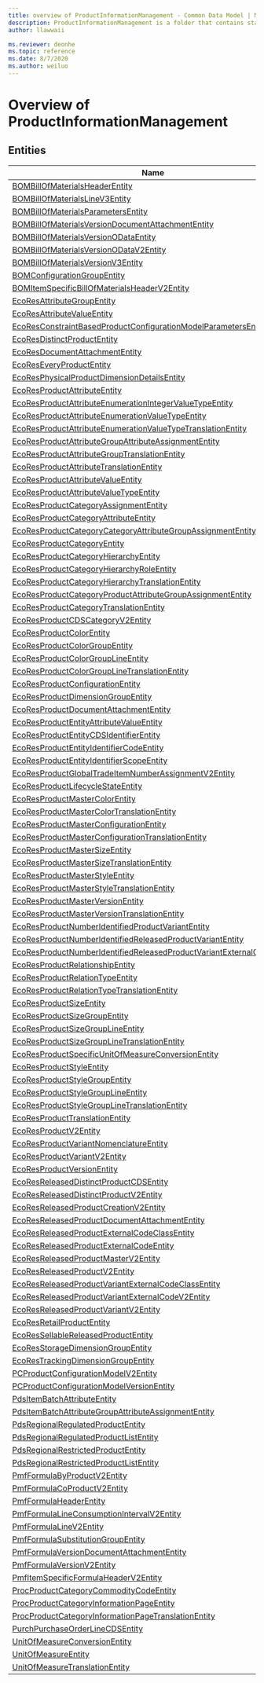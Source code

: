 ```yaml
---
title: overview of ProductInformationManagement - Common Data Model | Microsoft Docs
description: ProductInformationManagement is a folder that contains standard entities related to the Common Data Model.
author: llawwaii

ms.reviewer: deonhe
ms.topic: reference
ms.date: 8/7/2020
ms.author: weiluo
---
```


# Overview of ProductInformationManagement


## Entities

|Name|Description|
|---|---|
|[BOMBillOfMaterialsHeaderEntity](BOMBillOfMaterialsHeaderEntity.md)||
|[BOMBillOfMaterialsLineV3Entity](BOMBillOfMaterialsLineV3Entity.md)||
|[BOMBillOfMaterialsParametersEntity](BOMBillOfMaterialsParametersEntity.md)||
|[BOMBillOfMaterialsVersionDocumentAttachmentEntity](BOMBillOfMaterialsVersionDocumentAttachmentEntity.md)||
|[BOMBillOfMaterialsVersionODataEntity](BOMBillOfMaterialsVersionODataEntity.md)||
|[BOMBillOfMaterialsVersionODataV2Entity](BOMBillOfMaterialsVersionODataV2Entity.md)||
|[BOMBillOfMaterialsVersionV3Entity](BOMBillOfMaterialsVersionV3Entity.md)||
|[BOMConfigurationGroupEntity](BOMConfigurationGroupEntity.md)||
|[BOMItemSpecificBillOfMaterialsHeaderV2Entity](BOMItemSpecificBillOfMaterialsHeaderV2Entity.md)||
|[EcoResAttributeGroupEntity](EcoResAttributeGroupEntity.md)||
|[EcoResAttributeValueEntity](EcoResAttributeValueEntity.md)||
|[EcoResConstraintBasedProductConfigurationModelParametersEntity](EcoResConstraintBasedProductConfigurationModelParametersEntity.md)||
|[EcoResDistinctProductEntity](EcoResDistinctProductEntity.md)||
|[EcoResDocumentAttachmentEntity](EcoResDocumentAttachmentEntity.md)||
|[EcoResEveryProductEntity](EcoResEveryProductEntity.md)||
|[EcoResPhysicalProductDimensionDetailsEntity](EcoResPhysicalProductDimensionDetailsEntity.md)||
|[EcoResProductAttributeEntity](EcoResProductAttributeEntity.md)||
|[EcoResProductAttributeEnumerationIntegerValueTypeEntity](EcoResProductAttributeEnumerationIntegerValueTypeEntity.md)||
|[EcoResProductAttributeEnumerationValueTypeEntity](EcoResProductAttributeEnumerationValueTypeEntity.md)||
|[EcoResProductAttributeEnumerationValueTypeTranslationEntity](EcoResProductAttributeEnumerationValueTypeTranslationEntity.md)||
|[EcoResProductAttributeGroupAttributeAssignmentEntity](EcoResProductAttributeGroupAttributeAssignmentEntity.md)||
|[EcoResProductAttributeGroupTranslationEntity](EcoResProductAttributeGroupTranslationEntity.md)||
|[EcoResProductAttributeTranslationEntity](EcoResProductAttributeTranslationEntity.md)||
|[EcoResProductAttributeValueEntity](EcoResProductAttributeValueEntity.md)||
|[EcoResProductAttributeValueTypeEntity](EcoResProductAttributeValueTypeEntity.md)||
|[EcoResProductCategoryAssignmentEntity](EcoResProductCategoryAssignmentEntity.md)||
|[EcoResProductCategoryAttributeEntity](EcoResProductCategoryAttributeEntity.md)||
|[EcoResProductCategoryCategoryAttributeGroupAssignmentEntity](EcoResProductCategoryCategoryAttributeGroupAssignmentEntity.md)||
|[EcoResProductCategoryEntity](EcoResProductCategoryEntity.md)||
|[EcoResProductCategoryHierarchyEntity](EcoResProductCategoryHierarchyEntity.md)||
|[EcoResProductCategoryHierarchyRoleEntity](EcoResProductCategoryHierarchyRoleEntity.md)||
|[EcoResProductCategoryHierarchyTranslationEntity](EcoResProductCategoryHierarchyTranslationEntity.md)||
|[EcoResProductCategoryProductAttributeGroupAssignmentEntity](EcoResProductCategoryProductAttributeGroupAssignmentEntity.md)||
|[EcoResProductCategoryTranslationEntity](EcoResProductCategoryTranslationEntity.md)||
|[EcoResProductCDSCategoryV2Entity](EcoResProductCDSCategoryV2Entity.md)||
|[EcoResProductColorEntity](EcoResProductColorEntity.md)||
|[EcoResProductColorGroupEntity](EcoResProductColorGroupEntity.md)||
|[EcoResProductColorGroupLineEntity](EcoResProductColorGroupLineEntity.md)||
|[EcoResProductColorGroupLineTranslationEntity](EcoResProductColorGroupLineTranslationEntity.md)||
|[EcoResProductConfigurationEntity](EcoResProductConfigurationEntity.md)||
|[EcoResProductDimensionGroupEntity](EcoResProductDimensionGroupEntity.md)||
|[EcoResProductDocumentAttachmentEntity](EcoResProductDocumentAttachmentEntity.md)||
|[EcoResProductEntityAttributeValueEntity](EcoResProductEntityAttributeValueEntity.md)||
|[EcoResProductEntityCDSIdentifierEntity](EcoResProductEntityCDSIdentifierEntity.md)||
|[EcoResProductEntityIdentifierCodeEntity](EcoResProductEntityIdentifierCodeEntity.md)||
|[EcoResProductEntityIdentifierScopeEntity](EcoResProductEntityIdentifierScopeEntity.md)||
|[EcoResProductGlobalTradeItemNumberAssignmentV2Entity](EcoResProductGlobalTradeItemNumberAssignmentV2Entity.md)||
|[EcoResProductLifecycleStateEntity](EcoResProductLifecycleStateEntity.md)||
|[EcoResProductMasterColorEntity](EcoResProductMasterColorEntity.md)||
|[EcoResProductMasterColorTranslationEntity](EcoResProductMasterColorTranslationEntity.md)||
|[EcoResProductMasterConfigurationEntity](EcoResProductMasterConfigurationEntity.md)||
|[EcoResProductMasterConfigurationTranslationEntity](EcoResProductMasterConfigurationTranslationEntity.md)||
|[EcoResProductMasterSizeEntity](EcoResProductMasterSizeEntity.md)||
|[EcoResProductMasterSizeTranslationEntity](EcoResProductMasterSizeTranslationEntity.md)||
|[EcoResProductMasterStyleEntity](EcoResProductMasterStyleEntity.md)||
|[EcoResProductMasterStyleTranslationEntity](EcoResProductMasterStyleTranslationEntity.md)||
|[EcoResProductMasterVersionEntity](EcoResProductMasterVersionEntity.md)||
|[EcoResProductMasterVersionTranslationEntity](EcoResProductMasterVersionTranslationEntity.md)||
|[EcoResProductNumberIdentifiedProductVariantEntity](EcoResProductNumberIdentifiedProductVariantEntity.md)||
|[EcoResProductNumberIdentifiedReleasedProductVariantEntity](EcoResProductNumberIdentifiedReleasedProductVariantEntity.md)||
|[EcoResProductNumberIdentifiedReleasedProductVariantExternalCodeEntity](EcoResProductNumberIdentifiedReleasedProductVariantExternalCodeEntity.md)||
|[EcoResProductRelationshipEntity](EcoResProductRelationshipEntity.md)||
|[EcoResProductRelationTypeEntity](EcoResProductRelationTypeEntity.md)||
|[EcoResProductRelationTypeTranslationEntity](EcoResProductRelationTypeTranslationEntity.md)||
|[EcoResProductSizeEntity](EcoResProductSizeEntity.md)||
|[EcoResProductSizeGroupEntity](EcoResProductSizeGroupEntity.md)||
|[EcoResProductSizeGroupLineEntity](EcoResProductSizeGroupLineEntity.md)||
|[EcoResProductSizeGroupLineTranslationEntity](EcoResProductSizeGroupLineTranslationEntity.md)||
|[EcoResProductSpecificUnitOfMeasureConversionEntity](EcoResProductSpecificUnitOfMeasureConversionEntity.md)||
|[EcoResProductStyleEntity](EcoResProductStyleEntity.md)||
|[EcoResProductStyleGroupEntity](EcoResProductStyleGroupEntity.md)||
|[EcoResProductStyleGroupLineEntity](EcoResProductStyleGroupLineEntity.md)||
|[EcoResProductStyleGroupLineTranslationEntity](EcoResProductStyleGroupLineTranslationEntity.md)||
|[EcoResProductTranslationEntity](EcoResProductTranslationEntity.md)||
|[EcoResProductV2Entity](EcoResProductV2Entity.md)||
|[EcoResProductVariantNomenclatureEntity](EcoResProductVariantNomenclatureEntity.md)||
|[EcoResProductVariantV2Entity](EcoResProductVariantV2Entity.md)||
|[EcoResProductVersionEntity](EcoResProductVersionEntity.md)||
|[EcoResReleasedDistinctProductCDSEntity](EcoResReleasedDistinctProductCDSEntity.md)||
|[EcoResReleasedDistinctProductV2Entity](EcoResReleasedDistinctProductV2Entity.md)||
|[EcoResReleasedProductCreationV2Entity](EcoResReleasedProductCreationV2Entity.md)||
|[EcoResReleasedProductDocumentAttachmentEntity](EcoResReleasedProductDocumentAttachmentEntity.md)||
|[EcoResReleasedProductExternalCodeClassEntity](EcoResReleasedProductExternalCodeClassEntity.md)||
|[EcoResReleasedProductExternalCodeEntity](EcoResReleasedProductExternalCodeEntity.md)||
|[EcoResReleasedProductMasterV2Entity](EcoResReleasedProductMasterV2Entity.md)||
|[EcoResReleasedProductV2Entity](EcoResReleasedProductV2Entity.md)||
|[EcoResReleasedProductVariantExternalCodeClassEntity](EcoResReleasedProductVariantExternalCodeClassEntity.md)||
|[EcoResReleasedProductVariantExternalCodeV2Entity](EcoResReleasedProductVariantExternalCodeV2Entity.md)||
|[EcoResReleasedProductVariantV2Entity](EcoResReleasedProductVariantV2Entity.md)||
|[EcoResRetailProductEntity](EcoResRetailProductEntity.md)||
|[EcoResSellableReleasedProductEntity](EcoResSellableReleasedProductEntity.md)||
|[EcoResStorageDimensionGroupEntity](EcoResStorageDimensionGroupEntity.md)||
|[EcoResTrackingDimensionGroupEntity](EcoResTrackingDimensionGroupEntity.md)||
|[PCProductConfigurationModelV2Entity](PCProductConfigurationModelV2Entity.md)||
|[PCProductConfigurationModelVersionEntity](PCProductConfigurationModelVersionEntity.md)||
|[PdsItemBatchAttributeEntity](PdsItemBatchAttributeEntity.md)||
|[PdsItemBatchAttributeGroupAttributeAssignmentEntity](PdsItemBatchAttributeGroupAttributeAssignmentEntity.md)||
|[PdsRegionalRegulatedProductEntity](PdsRegionalRegulatedProductEntity.md)||
|[PdsRegionalRegulatedProductListEntity](PdsRegionalRegulatedProductListEntity.md)||
|[PdsRegionalRestrictedProductEntity](PdsRegionalRestrictedProductEntity.md)||
|[PdsRegionalRestrictedProductListEntity](PdsRegionalRestrictedProductListEntity.md)||
|[PmfFormulaByProductV2Entity](PmfFormulaByProductV2Entity.md)||
|[PmfFormulaCoProductV2Entity](PmfFormulaCoProductV2Entity.md)||
|[PmfFormulaHeaderEntity](PmfFormulaHeaderEntity.md)||
|[PmfFormulaLineConsumptionIntervalV2Entity](PmfFormulaLineConsumptionIntervalV2Entity.md)||
|[PmfFormulaLineV2Entity](PmfFormulaLineV2Entity.md)||
|[PmfFormulaSubstitutionGroupEntity](PmfFormulaSubstitutionGroupEntity.md)||
|[PmfFormulaVersionDocumentAttachmentEntity](PmfFormulaVersionDocumentAttachmentEntity.md)||
|[PmfFormulaVersionV2Entity](PmfFormulaVersionV2Entity.md)||
|[PmfItemSpecificFormulaHeaderV2Entity](PmfItemSpecificFormulaHeaderV2Entity.md)||
|[ProcProductCategoryCommodityCodeEntity](ProcProductCategoryCommodityCodeEntity.md)||
|[ProcProductCategoryInformationPageEntity](ProcProductCategoryInformationPageEntity.md)||
|[ProcProductCategoryInformationPageTranslationEntity](ProcProductCategoryInformationPageTranslationEntity.md)||
|[PurchPurchaseOrderLineCDSEntity](PurchPurchaseOrderLineCDSEntity.md)||
|[UnitOfMeasureConversionEntity](UnitOfMeasureConversionEntity.md)||
|[UnitOfMeasureEntity](UnitOfMeasureEntity.md)||
|[UnitOfMeasureTranslationEntity](UnitOfMeasureTranslationEntity.md)||
